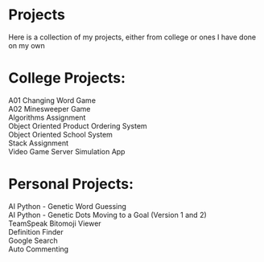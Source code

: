 # Projects
Here is a collection of my projects, either from college or ones I have done on my own

# College Projects:
A01 Changing Word Game  
A02 Minesweeper Game  
Algorithms Assignment  
Object Oriented Product Ordering System	  
Object Oriented School System	  
Stack Assignment  
Video Game Server Simulation App  

# Personal Projects:  
AI Python   - Genetic Word Guessing  
AI Python   - Genetic Dots Moving to a Goal  (Version 1 and 2)  
TeamSpeak Bitomoji Viewer    
Definition Finder  
Google Search  
Auto Commenting  
